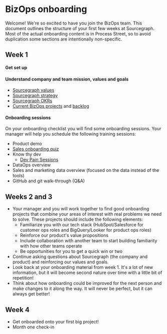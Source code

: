 # BizOps onboarding

Welcome! We're so excited to have you join the BizOps team. This document outlines the structure of your first few weeks at Sourcegraph. Most of the actual onboarding content is in Process Street, so to avoid duplication some sections are intentionally non-specific.

## Week 1

#### Get set up

#### Understand company and team mission, values and goals

- [Sourcegraph values](../../../company-info-and-process/values/index.md)
- [Sourcegraph strategy](../../../strategy-goals/strategy/index.md)
- [Sourcegraph OKRs](../../../strategy-goals/goals/index.md)
- [Current BizOps projects](https://github.com/orgs/sourcegraph/projects/224/views/1) and [backlog](https://github.com/orgs/sourcegraph/projects/63)

#### Onboarding sessions

On your onboarding checklist you will find some onboarding sessions. Your manager will help you schedule the following training sessions:

- Product demo
- [Sales onboarding quiz](../../sales/onboarding/quiz.md)
- Know thy dev
  - [Dev Pain Sessions](https://drive.google.com/drive/u/0/folders/167Umyjs25fHPonju2ctWhtrkADDQ1WSJ)
- DataOps overview
- Sales and marketing data overview (focused on the data instead of the tools)
- GitHub and git walk-through (Q&A)

## Weeks 2 and 3

- Your manager and you will work together to find good onboarding projects that combine your areas of interest with real problems we need to solve. These projects should include the following elements:
  - Familiarize you with our tech stack (HubSpot/Salesforce for customer ops roles and BigQuery/Looker for product ops roles)
  - Reinforce our product's value propositions
  - Include collaboration with another team to start building familiarity with how other teams operate
  - Be opportunities for you to get a quick win or two
- Continue asking questions about Sourcegraph (the company and product) and reinforcing our values and goals.
- Look back at your onboarding material from week 1. It's a lot of new information, but it will become second nature over time with a little bit of repetition!
- Think about how onboarding could be improved for the next person and make changes to it along the way. It will never be perfect, but it can always get better!

## Week 4

- Get onboarded onto your first big project!
- Month one check-in
